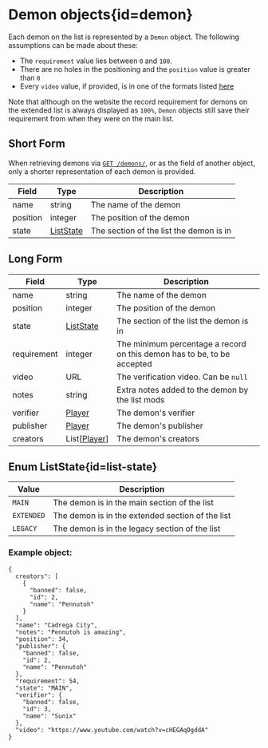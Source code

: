 <div class='panel fade js-scroll-anim' data-anim='fade'>

# Demon objects{id=demon}

Each demon on the list is represented by a `Demon` object. The following assumptions can be made about these:

* The `requirement` value lies between `0` and `100`.
* There are no holes in the positioning and the `position` value is greater than `0`
* Every `video` value, if provided, is in one of the formats listed [here](/documentation/#video)

Note that although on the website the record requirement for demons on the extended list is always displayed as `100%`,
`Demon` objects still save their requirement from when they were on the main list.

## Short Form

When retrieving demons via [`GET /demons/`](/documentation/demons/#get-demons), or as the field of another object,
only a shorter representation of each demon is provided.

| Field    | Type                     | Description                             |
| -------- | ------------------------ | --------------------------------------- |
| name     | string                   | The name of the demon                   |
| position | integer                  | The position of the demon               |
| state    | [ListState](#list-state) | The section of the list the demon is in |

## Long Form

| Field       | Type                     | Description                                                             |
| ----------- | ------------------------ | ----------------------------------------------------------------------- |
| name        | string                   | The name of the demon                                                   |
| position    | integer                  | The position of the demon                                               |
| state       | [ListState](#list-state) | The section of the list the demon is in                                 |
| requirement | integer                  | The minimum percentage a record on this demon has to be, to be accepted |
| video       | URL                      | The verification video. Can be `null`                                   |
| notes       | string                   | Extra notes added to the demon by the list mods                         |
| verifier    | [Player](#player)        | The demon's verifier                                                    |
| publisher   | [Player](#player)        | The demon's publisher                                                   |
| creators    | List[[Player](#player)]  | The demon's creators                                                    |

## Enum ListState{id=list-state}

| Value      | Description                                      |
| ---------- | ------------------------------------------------ |
| `MAIN`     | The demon is in the main section of the list     |
| `EXTENDED` | The demon is in the extended section of the list |
| `LEGACY`   | The demon is in the legacy section of the list   |

### Example object:

```
{
  creators": [
    {
      "banned": false,
      "id": 2,
      "name": "Pennutoh"
    }
  ],
  "name": "Cadrega City",
  "notes": "Pennutoh is amazing",
  "position": 34,
  "publisher": {
    "banned": false,
    "id": 2,
    "name": "Pennutoh"
  },
  "requirement": 54,
  "state": "MAIN",
  "verifier": {
    "banned": false,
    "id": 3,
    "name": "Sunix"
  },
  "video": "https://www.youtube.com/watch?v=cHEGAqOgddA"
}
```

</div>
